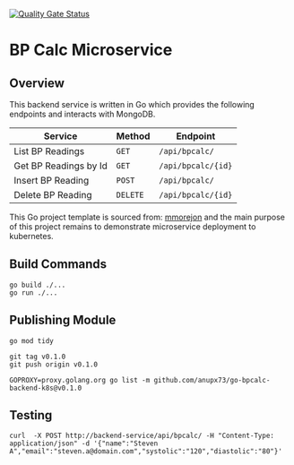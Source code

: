 [![Quality Gate Status](https://sonarcloud.io/api/project_badges/measure?project=go-bp-calc-k8s&metric=alert_status)](https://sonarcloud.io/summary/new_code?id=go-bp-calc-k8s)

# BP Calc Microservice

## Overview

This backend service is written in Go which provides the following endpoints and interacts with MongoDB.

| Service | Method | Endpoint       |
|---------|--------|----------------|
| List BP Readings | `GET` | `/api/bpcalc/` |
| Get BP Readings by Id | `GET` | `/api/bpcalc/{id}` |
| Insert BP Reading | `POST` | `/api/bpcalc/` |
| Delete BP Reading | `DELETE` | `/api/bpcalc/{id}` |

This Go project template is sourced from: [mmorejon](https://github.com/mmorejon/microservices-docker-go-mongodb) and the main purpose of this project remains to demonstrate microservice deployment to kubernetes.

## Build Commands

```
go build ./...
go run ./...
```

## Publishing Module

```
go mod tidy

git tag v0.1.0
git push origin v0.1.0

GOPROXY=proxy.golang.org go list -m github.com/anupx73/go-bpcalc-backend-k8s@v0.1.0
```

## Testing

```
curl  -X POST http://backend-service/api/bpcalc/ -H "Content-Type: application/json" -d '{"name":"Steven A","email":"steven.a@domain.com","systolic":"120","diastolic":"80"}'
```

